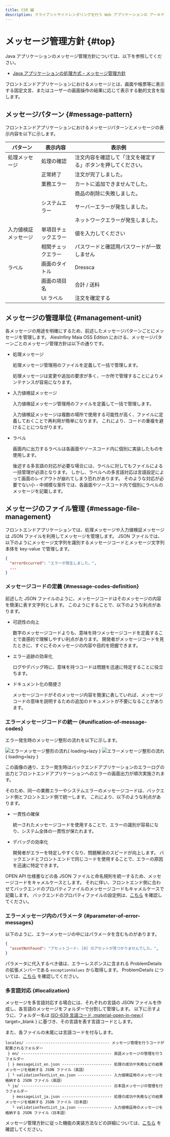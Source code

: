 ```yaml
---
title: CSR 編
description: クライアントサイドレンダリングを行う Web アプリケーションの アーキテクチャについて解説します。
---
```


# メッセージ管理方針 {#top}

Java アプリケーションのメッセージ管理方針については、以下を参照してください。

- [Java アプリケーションの処理方式 - メッセージ管理方針](../../../app-architecture/overview/java-application-processing-system/message-management-policy.md#message-management-policy)

フロントエンドアプリケーションにおけるメッセージとは、画面や帳票等に表示する固定文言、またはユーザーの画面操作の結果に応じて表示する動的文言を指します。

## メッセージパターン {#message-pattern}

フロントエンドアプリケーションにおけるメッセージパターンとメッセージの表示内容を以下に示します。

| パターン             | 表示内容             | 表示例                                                       |
| -------------------- | -------------------- | ------------------------------------------------------------ |
| 処理メッセージ       | 処理の確認           | 注文内容を確認して「注文を確定する」ボタンを押してください。 |
|                      | 正常終了             | 注文が完了しました。                                         |
|                      | 業務エラー           | カートに追加できませんでした。                               |
|                      |                      | 商品の削除に失敗しました。                                   |
|                      | システムエラー       | サーバーエラーが発生しました。                               |
|                      |                      | ネットワークエラーが発生しました。                           |
| 入力値検証メッセージ | 単項目チェックエラー | 値を入力してください                                         |
|                      | 相関チェックエラー   | パスワードと確認用パスワードが一致しません                   |
| ラベル               | 画面のタイトル       | Dressca                                                      |
|                      | 画面の項目名         | 合計 / 送料                                                  |
|                      | UI ラベル         | 注文を確定する                                               |

## メッセージの管理単位 {#management-unit}

各メッセージの用途を明確にするため、前述したメッセージパターンごとにメッセージを管理します。
AlesInfiny Maia OSS Edition における、メッセージパターンごとのメッセージ管理方針は以下の通りです。

- 処理メッセージ

    処理メッセージ管理用のファイルを定義して一括で管理します。

    処理メッセージは変更や追加の要求が多く、一か所で管理することによりメンテナンスが容易になります。

- 入力値検証メッセージ

    入力値検証メッセージ管理用のファイルを定義して一括で管理します。

    入力値検証メッセージは複数の場所で使用する可能性が高く、ファイルに定義しておくことで再利用が簡単になります。
    これにより、コードの重複を避けることにつながります。

- ラベル

    画面内に出力するラベルは各画面やソースコード内に個別に実装したものを使用します。

    後述する多言語の対応が必要な場合には、ラベルに対してもファイルによる一括管理が必須となります。
    しかし、ラベルへの多言語対応は言語設定によって画面のレイアウトが崩れてしまう恐れがあります。
    そのような対応が必要でない小・中規模な案件では、各画面やソースコード内で個別にラベルのメッセージを記載します。

## メッセージのファイル管理 {#message-file-management}

フロントエンドアプリケーションでは、処理メッセージや入力値検証メッセージは JSON ファイルを利用してメッセージを管理します。
JSON ファイルでは、以下のようにメッセージ文字列を識別するメッセージコードとメッセージ文字列本体を key-value で管理します。

``` json title="メッセージの JSON ファイルの定義例"
{
  "errorOccurred": "エラーが発生しました。",
  ...
}
```

### メッセージコードの定義 {#message-codes-definition}

前述した JSON ファイルのように、メッセージコードはそのメッセージの内容を簡潔に表す文字列とします。
このようにすることで、以下のような利点があります。

- 可読性の向上

    数字のメッセージコードよりも、意味を持つメッセージコードを定義することで直感的で理解しやすい利点があります。
    開発者がメッセージコードを見たときに、すぐにそのメッセージの内容や目的を把握できます。

- エラー追跡の効率化

    ログやデバッグ時に、意味を持つコードは問題を迅速に特定することに役立ちます。

- ドキュメント化の簡便さ

    メッセージコードがそのメッセージ内容を簡潔に表していれば、メッセージコードの意味を説明するための追加のドキュメントが不要になることがあります。

### エラーメッセージコードの統一 {#unification-of-message-codes}

エラー発生時のメッセージ整形の流れを以下に示します。

![エラーメッセージ整形の流れ](../../../images/app-architecture/client-side-rendering/error-message-delivery-light.png#only-light){ loading=lazy }
![エラーメッセージ整形の流れ](../../../images/app-architecture/client-side-rendering/error-message-delivery-dark.png#only-dark){ loading=lazy }

この画像の通り、エラー発生時はバックエンドアプリケーションのエラーログの出力とフロントエンドアプリケーションへのエラーの画面出力が順次実施されます。

そのため、同一の業務エラーやシステムエラーのメッセージコードは、バックエンド側とフロントエンド側で統一します。
これにより、以下のような利点があります。

- 一貫性の確保

    統一されたメッセージコードを使用することで、エラーの識別が容易になり、システム全体の一貫性が保たれます。

- デバッグの効率化

    開発者がエラーを特定しやすくなり、問題解決のスピードが向上します。
    バックエンドとフロントエンドで同じコードを使用することで、エラーの原因を迅速に特定できます。

OPEN API 仕様書などの各 JSON ファイルと命名規則を統一するため、メッセージコードをキャメルケースとします。
それに伴い、フロントエンド側に合わせてバックエンドのプロパティファイルのメッセージコードもキャメルケースで記載します。
バックエンドのプロパティファイルの設定例は、[こちら](../global-function/message-management-policy.md#message-codes-definition) を確認してください。

### エラーメッセージ内のパラメータ {#parameter-of-error-messages}

以下のように、エラーメッセージの中にはパラメータを含むものがあります。

```json title="パラメータを含むエラーメッセージの例"
{
  "assetNotFound": "アセットコード: [0] のアセットが見つかりませんでした。",
}
```

パラメータに代入するべき値は、エラーレスポンスに含まれる ProblemDetails の拡張メンバーである `exceptionValues` から取得します。
ProblemDetails については、[こちら](./exception-handling.md#error-response) を確認してください。

### 多言語対応 {#localization}

メッセージを多言語対応する場合には、それぞれの言語の JSON ファイルを作成し、各言語のメッセージをフォルダーで分割して管理します。
以下に示すように、フォルダー名は [ISO-639 言語コード :material-open-in-new:](https://www.iso.org/iso-639-language-code){ target=_blank } に基づき、その言語を表す言語コードとします。

また、各ファイルの末尾には言語コードを付与します。

```terminal linenums="0"
locales/ ------------------------------------- メッセージ管理を行うコードが配置されるフォルダー
 ├ en/ ---------------------------------------- 英語メッセージの管理を行うフォルダー
 │ ├ messageList_en.json ---------------------- 処理の成功や失敗などの結果メッセージを格納する JSON ファイル（英語）
 │ └ validationTextList_en.json --------------- 入力値検証用のメッセージを格納する JSON ファイル（英語）
 └ ja/ ---------------------------------------- 日本語メッセージの管理を行うフォルダー
   ├ messageList_ja.json ---------------------- 処理の成功や失敗などの結果メッセージを格納する JSON ファイル（日本語）
   └ validationTextList_ja.json --------------- 入力値検証用のメッセージを格納する JSON ファイル（日本語）
```

メッセージ管理方針に従った機能の実装方法などの詳細については、[こちら](../../../guidebooks/how-to-develop/vue-js/message-management.md) を確認してください。
